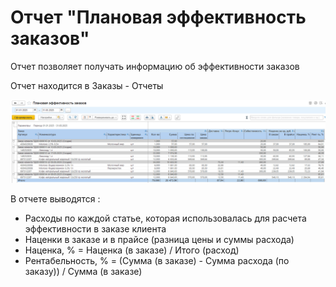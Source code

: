 # Отчет "Плановая эффективность заказов"

Отчет позволяет получать информацию об эффективности заказов

Отчет находится в Заказы - Отчеты

![1]

В отчете выводятся :  
- Расходы по каждой статье, которая использовалась для расчета эффективности в заказе клиента   
- Наценки в заказе и в прайсе (разница цены и суммы расхода)  
- Наценка, % = Наценка (в заказе) / Итого (расход)  
- Рентабельность, % = (Сумма (в заказе) - Сумма расхода (по заказу)) / Сумма (в заказе)  

[1]: PlannedOrdersEffectiveness.png   